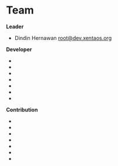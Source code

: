 # Team
**Leader**  
<!-- * Nama <E-Mail> -->
 *  Dindin Hernawan <root@dev.xentaos.org>

**Developer**  
<!-- * Nama <E-Mail> -->
 *  
 *  
 *  
 *  
 *  
 *  
 *  

**Contribution**  
<!-- * Nama <E-Mail> -->
 *  
 *  
 *  
 *  
 *  
 *  
 *  
